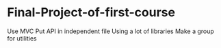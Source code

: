 # Final-Project-of-first-course
Use MVC
Put API in independent file
Using a lot of libraries
Make a group for utilities 
